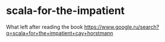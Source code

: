 # scala-for-the-impatient
What left after reading the book https://www.google.ru/search?q=scala+for+the+impatient+cay+horstmann
